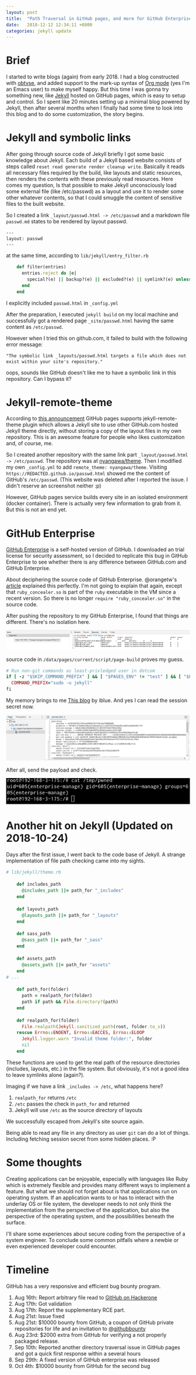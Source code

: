 ```yaml
---
layout: post
title:  "Path Traversal in GitHub pages, and more for GitHub Enterprise"
date:   2018-12-12 12:34:11 +0800
categories: jekyll update
---
```


# Brief
I started to write blogs (again) from early 2018. I had a blog constructed with
[obtvse](https://github.com/natew/obtvse), and added support to the
mark-up syntax of [Org mode](https://orgmode.org/) (yes I'm an Emacs user) to
make myself happy. But this time I was gonna try something new,
like [Jekyll](https://jekyllrb.com) hosted on GitHub pages, which is easy to
setup and control. So I spent like 20 minutes setting up a minimal blog powered
by Jekyll, then after several months when I finally had some
time to look into this blog and to do some customization, the story begins.

# Jekyll and symbolic links
After going through source code of Jekyll briefly I got some basic knowledge
about Jekyll. Each build of a Jekyll based website consists of steps called
`reset read generate render cleanup write`. Basically it reads all necessary
files required by the build, like layouts and static resources, then renders
the contents with these previously read resources. Here comes my question,
Is that possible to make Jekyll unconsciously load some external file (like
/etc/passwd) as a layout and use it to render some other whatever contents,
so that I could smuggle the content of sensitive files to the built website.

So I created a link `_layout/passwd.html -> /etc/passwd` and a markdown file
`passwd.md` states to be rendered by layout passwd.

``` text
---
layout: passwd
---
```

at the same time, according to `lib/jekyll/entry_filter.rb`

``` ruby
    def filter(entries)
      entries.reject do |e|
        special?(e) || backup?(e) || excluded?(e) || symlink?(e) unless included?(e)
      end
    end
```

I explicitly included `passwd.html` in `_config.yml`

After the preparation, I executed `jekyll build` on my local machine and
successfully got a rendered page `_site/passwd.html` having the same content as
`/etc/passwd`.

However when I tried this on github.com, it failed to build with the following
error message:

```
"The symbolic link _layouts/passwd.html targets a file which does not exist within your site's repository."
```

oops, sounds like GitHub doesn't like me to have a symbolic link in this
repository. Can I bypass it?

# Jekyll-remote-theme
According to [this announcement](https://blog.github.com/2017-11-29-use-any-theme-with-github-pages/)
GitHub pages supports jekyll-remote-theme plugin which allows a Jekyll site to
use other GitHub.com hosted Jekyll theme directly, without storing a copy
of the layout files in my own repository. This is an awesome feature for people
who likes customization and, of course, me.

So I created another repository with the same link part `_layout/passwd.html -> /etc/passwd`.
The repository was at [nyangawa/theme](https://github.com/nyangawa/theme). Then
I modified my own `_config.yml` to add `remote_theme: nyangawa/theme`. Visiting
`https://REDACTED.github.io/passwd.html` showed me the content of GitHub's `/etc/passwd`.
(This website was deleted after I reported the issue. I didn't reserve an screenshot neither :p)

However, GitHub pages service builds every site in an isolated environment
(docker container). There is actually very few information to grab from it.
But this is not an end yet.

# GitHub Enterprise
[GitHub Enterprise](https://enterprise.github.com/) is a self-hosted version of GitHub.
I downloaded an trial license for security assessment, so I decided to replicate
this bug in GitHub Enterprise to see whether there is any difference between GitHub.com
and GitHub Enterprise.

About deciphering the source code of GitHub Enterprise. @orangetw's [article](https://blog.orange.tw/2017/01/bug-bounty-github-enterprise-sql-injection.html)
explained this perfectly. I'm not going to explain that again, except that `ruby_concealer.so`
is part of the `ruby` executable in the VM since a recent version. So there is
no longer `require "ruby_concealer.so"` in the source code.

After pushing the repository to my GitHub Enterprise, I found that things are
different. There's no isolation here.

![fstab](/assets/2018-12-12-GitHub-Path-Traversal-To-RCE_1.png)

source code in `/data/pages/current/script/page-build` proves my guess.

``` ruby
# Run non-git commands as least-privledged user in dotcom
if [ -z "$SKIP_COMMAND_PREFIX" ] && [ "$PAGES_ENV" != "test" ] && [ "$PAGES_ENV" != "cucumber_test" ] && [ "$PAGES_ENV" != "development" ] && [ "$PAGES_ENV" != "enterprise" ]; then
  COMMAND_PREFIX="sudo -u jekyll"
fi
```

My memory brings to me [This blog](https://www.exablue.de/blog/2017-03-15-github-enterprise-remote-code-execution.html)
by iblue. And yes I can read the session secret now.

![secrets](/assets/2018-12-12-GitHub-Path-Traversal-To-RCE_2.png)

After all, send the payload and check.

![shell](/assets/2018-12-12-GitHub-Path-Traversal-To-RCE_3.png)

# Another hit on Jekyll (Updated on 2018-10-24)

Days after the first issue, I went back to the code base of Jekyll. A strange
implementation of file path checking came into my sights.

``` ruby
# lib/jekyll/theme.rb

    def includes_path
      @includes_path ||= path_for "_includes"
    end

    def layouts_path
      @layouts_path ||= path_for "_layouts"
    end

    def sass_path
      @sass_path ||= path_for "_sass"
    end

    def assets_path
      @assets_path ||= path_for "assets"
    end
# ...

    def path_for(folder)
      path = realpath_for(folder)
      path if path && File.directory?(path)
    end

    def realpath_for(folder)
      File.realpath(Jekyll.sanitized_path(root, folder.to_s))
    rescue Errno::ENOENT, Errno::EACCES, Errno::ELOOP
      Jekyll.logger.warn "Invalid theme folder:", folder
      nil
    end
```

These functions are used to get the real path of the resource directories
(includes, layouts, etc.) in the file system. But obviously, it's not a good
idea to leave symlinks alone (again?).

Imaging if we have a link `_includes -> /etc`, what happens here?

1. `realpath_for` returns `/etc`
1. `/etc` passes the check in `path_for` and returned
1. Jekyll will use `/etc` as the source directory of layouts

We successfully escaped from Jekyll's site source again.

Being able to read any file in any directory as user `git` can do a lot of
things. Including fetching session secret from some hidden places. :P

# Some thoughts
Creating applications can be enjoyable, especially with languages like Ruby
which is extremely flexible and provides many different ways to implement a
feature. But what we should not forget about is that applications run on
operating system. If an application wants to or has to interact with the
underlay OS or file system, the developer needs to not only think the
implementation from the perspective of the application, but also the perspective
of the operating system, and the possibilities beneath the surface.

I'll share some experiences about secure coding from the perspective of
a system engineer. To conclude some common pitfalls where a newbie or
even experienced developer could encounter.

# Timeline
GitHub has a very responsive and efficient bug bounty program.

1. Aug 16th: Report arbitrary file read to [GitHub on Hackerone](https://hackerone.com/github)
1. Aug 17th: Got validation
1. Aug 17th: Report the supplementary RCE part.
1. Aug 21st: Issue fixed
1. Aug 21st: $10000 bounty from GitHub, a coupon of GitHub private repositories for
life and an invitation to [@githubbounty](https://github.com/githubbounty)
1. Aug 23rd: $2000 extra from GitHub for verifying a not properly packaged release.
1. Sep 10th: Reported another directory traversal issue in GitHub pages and got
a quick first response within a several hours
1. Sep 29th: A fixed version of GitHub enterprise was released
1. Oct 4th: $10000 bounty from GitHub for the second bug
